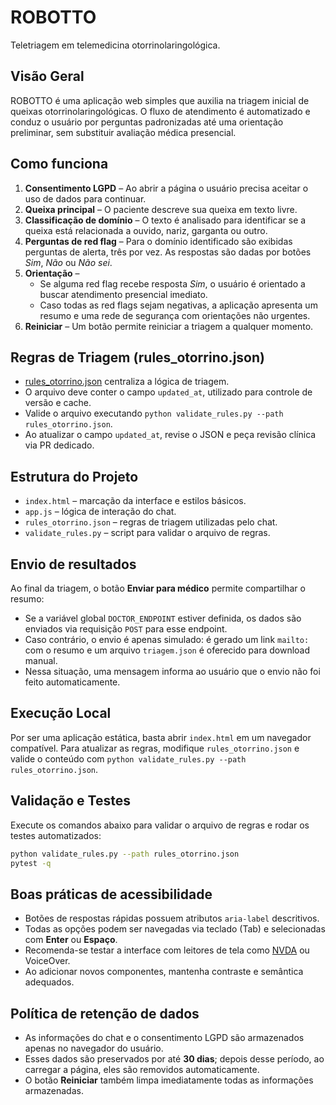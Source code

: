 # ROBOTTO

Teletriagem em telemedicina otorrinolaringológica.

## Visão Geral

ROBOTTO é uma aplicação web simples que auxilia na triagem inicial de queixas
otorrinolaringológicas. O fluxo de atendimento é automatizado e conduz o
usuário por perguntas padronizadas até uma orientação preliminar, sem substituir
avaliação médica presencial.

## Como funciona

1. **Consentimento LGPD** – Ao abrir a página o usuário precisa aceitar o uso de
   dados para continuar.
2. **Queixa principal** – O paciente descreve sua queixa em texto livre.
3. **Classificação de domínio** – O texto é analisado para identificar se a
   queixa está relacionada a ouvido, nariz, garganta ou outro.
4. **Perguntas de red flag** – Para o domínio identificado são exibidas perguntas
   de alerta, três por vez. As respostas são dadas por botões *Sim*, *Não* ou
   *Não sei*.
5. **Orientação** –
   - Se alguma red flag recebe resposta *Sim*, o usuário é orientado a buscar
     atendimento presencial imediato.
   - Caso todas as red flags sejam negativas, a aplicação apresenta um resumo e
     uma rede de segurança com orientações não urgentes.
6. **Reiniciar** – Um botão permite reiniciar a triagem a qualquer momento.

## Regras de Triagem (rules_otorrino.json)

- [rules_otorrino.json](./rules_otorrino.json) centraliza a lógica de triagem.
- O arquivo deve conter o campo `updated_at`, utilizado para controle de versão
  e cache.
- Valide o arquivo executando `python validate_rules.py --path rules_otorrino.json`.
- Ao atualizar o campo `updated_at`, revise o JSON e peça revisão clínica via
  PR dedicado.

## Estrutura do Projeto

- `index.html` – marcação da interface e estilos básicos.
- `app.js` – lógica de interação do chat.
- `rules_otorrino.json` – regras de triagem utilizadas pelo chat.
- `validate_rules.py` – script para validar o arquivo de regras.

## Envio de resultados

Ao final da triagem, o botão **Enviar para médico** permite compartilhar o resumo:

- Se a variável global `DOCTOR_ENDPOINT` estiver definida, os dados são enviados via requisição `POST` para esse endpoint.
- Caso contrário, o envio é apenas simulado: é gerado um link `mailto:` com o resumo e um arquivo `triagem.json` é oferecido para download manual.
- Nessa situação, uma mensagem informa ao usuário que o envio não foi feito automaticamente.

## Execução Local

Por ser uma aplicação estática, basta abrir `index.html` em um navegador
compatível. Para atualizar as regras, modifique `rules_otorrino.json` e valide o
conteúdo com `python validate_rules.py --path rules_otorrino.json`.

## Validação e Testes

Execute os comandos abaixo para validar o arquivo de regras e rodar os testes automatizados:

```bash
python validate_rules.py --path rules_otorrino.json
pytest -q
```

## Boas práticas de acessibilidade

- Botões de respostas rápidas possuem atributos `aria-label` descritivos.
- Todas as opções podem ser navegadas via teclado (Tab) e selecionadas com **Enter** ou **Espaço**.
- Recomenda-se testar a interface com leitores de tela como [NVDA](https://www.nvaccess.org/) ou VoiceOver.
- Ao adicionar novos componentes, mantenha contraste e semântica adequados.

## Política de retenção de dados

- As informações do chat e o consentimento LGPD são armazenados apenas no
  navegador do usuário.
- Esses dados são preservados por até **30 dias**; depois desse período, ao
  carregar a página, eles são removidos automaticamente.
- O botão **Reiniciar** também limpa imediatamente todas as informações
  armazenadas.

